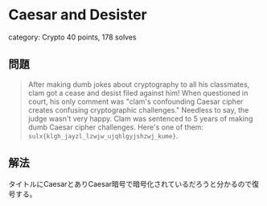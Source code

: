 # Caesar and Desister
category: Crypto
40 points, 178 solves

## 問題
> After making dumb jokes about cryptography to all his classmates, clam got a cease and desist filed against him! When questioned in court, his only comment was "clam's confounding Caesar cipher creates confusing cryptographic challenges." Needless to say, the judge wasn't very happy. Clam was sentenced to 5 years of making dumb Caesar cipher challenges. Here's one of them: `sulx{klgh_jayzl_lzwjw_ujqhlgyjshzwj_kume}`.

## 解法
タイトルにCaesarとありCaesar暗号で暗号化されているだろうと分かるので復号する。
